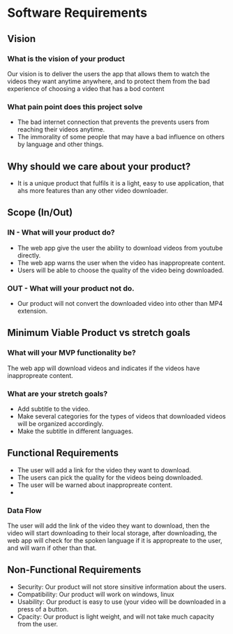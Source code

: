 # Software Requirements
## Vision

### What is the vision of your product

Our vision is to deliver the users the app that allows them to watch the videos they want anytime anywhere, and to protect them from the bad experience of choosing a video that has a bod content

### What pain point does this project solve

* The bad internet connection that prevents the prevents users from reaching their videos anytime.
* The immorality of some people that may have a bad influence on others by language and other things.

## Why should we care about your product?

* It is a unique product that fulfils it is a light, easy to use application, that ahs more features than any other video downloader.

## Scope (In/Out)

### IN - What will your product do?

* The web app give the user the ability to download videos from youtube directly.
* The web app warns the user when the video has inappropreate content.
* Users will be able to choose the quality of the video being downloaded.
### OUT - What will your product not do.

* Our product will not convert the downloaded video into other than MP4 extension.

## Minimum Viable Product vs stretch goals

### What will your MVP functionality be?

The web app will download videos and indicates if the videos have inappropreate content.


### What are your stretch goals?

* Add subtitle to the video.
* Make several categories for the types of videos that downloaded videos will be organized accordingly.
* Make the subtitle in different languages.

## Functional Requirements

* The user will add a link for the video they want to download.
* The users can pick the quality for the videos being downloaded.
* The user will be warned about inappropreate content.
* 
### Data Flow

The user will add the link of the video they want to download, then the video will start downloading to their local storage, after downloading, the web app will check for the spoken language if it is appropreate to the user, and will warn if other than that.

## Non-Functional Requirements 

* Security:
  Our product will not store sinsitive information about the users.
* Compatibility:
  Our product will work on windows, linux
* Usability:
  Our product is easy to use (your video will be downloaded in a press of a button.
* Cpacity:
  Our product is light weight, and will not take much capacity from the user.





